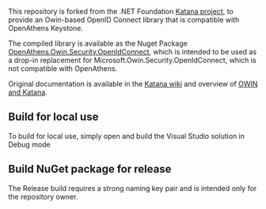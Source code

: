 This repository is forked from the .NET Foundation [Katana project](https://github.com/aspnet/AspNetKatana), to provide an Owin-based OpenID Connect library that is compatible with OpenAthens Keystone.

The compiled library is available as the Nuget Package [OpenAthens.Owin.Security.OpenIdConnect](https://www.nuget.org/packages/OpenAthens.Owin.Security.OpenIdConnect), which is intended to be used as a drop-in replacement for Microsoft.Owin.Security.OpenIdConnect, which is not compatible with OpenAthens.

Original documentation is available in the [Katana wiki](https://github.com/aspnet/AspNetKatana/wiki) and overview of [OWIN and Katana](https://docs.microsoft.com/en-us/aspnet/aspnet/overview/owin-and-katana/).

## Build for local use
To build for local use, simply open and build the Visual Studio solution in Debug mode

## Build NuGet package for release
The Release build requires a strong naming key pair and is intended only for the repository owner.
